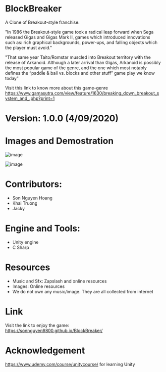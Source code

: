 # BlockBreaker
A Clone of Breakout-style franchise.

"In 1986 the Breakout-style game took a radical leap forward when Sega released Gigas and Gigas Mark II, games which introduced innovations such as: rich graphical backgrounds, power-ups, and falling objects which the player must avoid."

"That same year Taito/Romstar muscled into Breakout territory with the release of Arkanoid. Although a later arrival than Gigas, Arkanoid is possibly the most popular game of the genre, and the one which most notably defines the “paddle & ball vs. blocks and other stuff” game play we know today"

Visit this link to know more about this game-genre
https://www.gamasutra.com/view/feature/1630/breaking_down_breakout_system_and_.php?print=1

# Version: 1.0.0 (4/09/2020)

# Images and Demostration

![image](https://user-images.githubusercontent.com/45099020/92228086-7c58ee80-eed1-11ea-808a-2e54b045f332.png)

![image](https://user-images.githubusercontent.com/45099020/92228482-25074e00-eed2-11ea-946f-561b662b21de.png)

# Contributors:
- Son Nguyen Hoang
- Khai Truong
- Jacky

# Engine and Tools:
- Unity engine
- C Sharp

# Resources
- Music and Sfx: Zapslash and online resources
- Images: Online resources
- We do not own any music/image. They are all collected from internet

# Link

Visit the link to enjoy the game: https://sonnguyen9800.github.io/BlockBreaker/

# Acknowledgement

https://www.udemy.com/course/unitycourse/ for learning Unity

